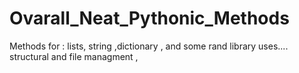 # Ovarall_Neat_Pythonic_Methods
Methods for : lists, string ,dictionary , and some rand library uses.... structural and file managment , 
